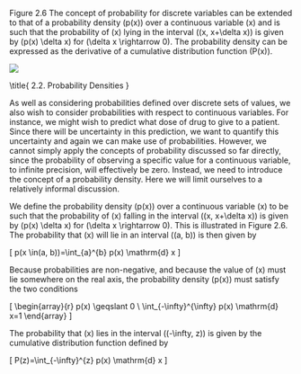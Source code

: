 Figure 2.6 The concept of probability for discrete variables can be extended to that of a probability density \(p(x)\) over a continuous variable \(x\) and is such that the probability of \(x\) lying in the interval \((x, x+\delta x)\) is given by \(p(x) \delta x\) for \(\delta x \rightarrow 0\). The probability density can be expressed as the derivative of a cumulative distribution function \(P(x)\).

![](https://cdn.mathpix.com/cropped/2024_05_10_46157df5e120ef4bbe80g-1.jpg?height=545&width=767&top_left_y=216&top_left_x=891)

\title{
2.2. Probability Densities
}

As well as considering probabilities defined over discrete sets of values, we also wish to consider probabilities with respect to continuous variables. For instance, we might wish to predict what dose of drug to give to a patient. Since there will be uncertainty in this prediction, we want to quantify this uncertainty and again we can make use of probabilities. However, we cannot simply apply the concepts of probability discussed so far directly, since the probability of observing a specific value for a continuous variable, to infinite precision, will effectively be zero. Instead, we need to introduce the concept of a probability density. Here we will limit ourselves to a relatively informal discussion.

We define the probability density \(p(x)\) over a continuous variable \(x\) to be such that the probability of \(x\) falling in the interval \((x, x+\delta x)\) is given by \(p(x) \delta x\) for \(\delta x \rightarrow 0\). This is illustrated in Figure 2.6. The probability that \(x\) will lie in an interval \((a, b)\) is then given by

\[
p(x \in(a, b))=\int_{a}^{b} p(x) \mathrm{d} x
\]

Because probabilities are non-negative, and because the value of \(x\) must lie somewhere on the real axis, the probability density \(p(x)\) must satisfy the two conditions

\[
\begin{array}{r}
p(x) \geqslant 0 \\
\int_{-\infty}^{\infty} p(x) \mathrm{d} x=1
\end{array}
\]

The probability that \(x\) lies in the interval \((-\infty, z)\) is given by the cumulative distribution function defined by

\[
P(z)=\int_{-\infty}^{z} p(x) \mathrm{d} x
\]